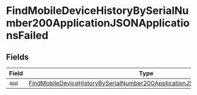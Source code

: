 # FindMobileDeviceHistoryBySerialNumber200ApplicationJSONApplicationsFailed


## Fields

| Field                                                                                                                                                                                   | Type                                                                                                                                                                                    | Required                                                                                                                                                                                | Description                                                                                                                                                                             |
| --------------------------------------------------------------------------------------------------------------------------------------------------------------------------------------- | --------------------------------------------------------------------------------------------------------------------------------------------------------------------------------------- | --------------------------------------------------------------------------------------------------------------------------------------------------------------------------------------- | --------------------------------------------------------------------------------------------------------------------------------------------------------------------------------------- |
| `app`                                                                                                                                                                                   | [FindMobileDeviceHistoryBySerialNumber200ApplicationJSONApplicationsFailedApp](../../models/operations/findmobiledevicehistorybyserialnumber200applicationjsonapplicationsfailedapp.md) | :heavy_minus_sign:                                                                                                                                                                      | N/A                                                                                                                                                                                     |